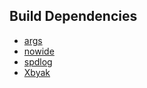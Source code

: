 ## Build Dependencies
* [args](https://github.com/Taywee/args)
* [nowide](https://github.com/boostorg/nowide/tree/standalone)
* [spdlog](https://github.com/gabime/spdlog)
* [Xbyak](https://github.com/herumi/xbyak)
